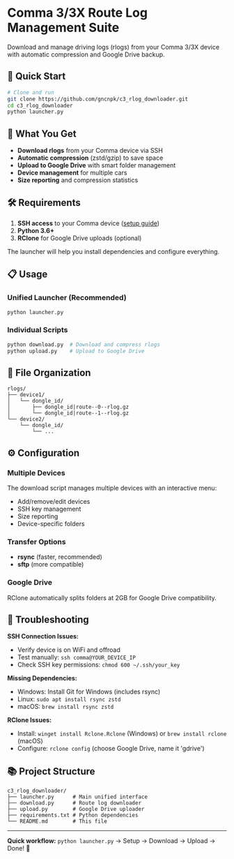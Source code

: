 # Comma 3/3X Route Log Management Suite

Download and manage driving logs (rlogs) from your Comma 3/3X device with automatic compression and Google Drive backup.

## 🚀 Quick Start

```bash
# Clone and run
git clone https://github.com/gncnpk/c3_rlog_downloader.git
cd c3_rlog_downloader
python launcher.py
```

## 📁 What You Get

- **Download rlogs** from your Comma device via SSH
- **Automatic compression** (zstd/gzip) to save space
- **Upload to Google Drive** with smart folder management
- **Device management** for multiple cars
- **Size reporting** and compression statistics

## 🛠️ Requirements

1. **SSH access** to your Comma device ([setup guide](https://github.com/commaai/openpilot/wiki/SSH))
2. **Python 3.6+**
3. **RClone** for Google Drive uploads (optional)

The launcher will help you install dependencies and configure everything.

## 📋 Usage

### Unified Launcher (Recommended)
```bash
python launcher.py
```

### Individual Scripts
```bash
python download.py  # Download and compress rlogs
python upload.py    # Upload to Google Drive
```

## 📁 File Organization

```
rlogs/
├── device1/
│   └── dongle_id/
│       ├── dongle_id|route--0--rlog.gz
│       └── dongle_id|route--1--rlog.gz
└── device2/
    └── dongle_id/
        └── ...
```

## ⚙️ Configuration

### Multiple Devices
The download script manages multiple devices with an interactive menu:
- Add/remove/edit devices
- SSH key management
- Size reporting
- Device-specific folders

### Transfer Options
- **rsync** (faster, recommended)
- **sftp** (more compatible)

### Google Drive
RClone automatically splits folders at 2GB for Google Drive compatibility.

## 🔧 Troubleshooting

**SSH Connection Issues:**
- Verify device is on WiFi and offroad
- Test manually: `ssh comma@YOUR_DEVICE_IP`
- Check SSH key permissions: `chmod 600 ~/.ssh/your_key`

**Missing Dependencies:**
- Windows: Install Git for Windows (includes rsync)
- Linux: `sudo apt install rsync zstd`
- macOS: `brew install rsync zstd`

**RClone Issues:**
- Install: `winget install Rclone.Rclone` (Windows) or `brew install rclone` (macOS)
- Configure: `rclone config` (choose Google Drive, name it 'gdrive')

## 📚 Project Structure

```
c3_rlog_downloader/
├── launcher.py      # Main unified interface
├── download.py      # Route log downloader
├── upload.py        # Google Drive uploader
├── requirements.txt # Python dependencies
└── README.md        # This file
```

---

**Quick workflow:** `python launcher.py` → Setup → Download → Upload → Done! 🎉
